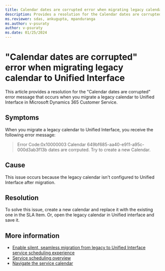 ```yaml
---
title: Calendar dates are corrupted error when migrating legacy calendar to Unified Interface
description: Provides a resolution for the Calendar dates are corrupted error that occurs when you migrate a legacy calendar to Unified Interface in Dynamics 365 Customer Service.
ms.reviewer: sdas, ankugupta, mpanduranga
ms.author: v-psuraty
author: v-psuraty
ms.date: 01/25/2024
---
```

# "Calendar dates are corrupted" error when migrating legacy calendar to Unified Interface

This article provides a resolution for the "Calendar dates are corrupted" error message that occurs when you migrate a legacy calendar to Unified Interface in Microsoft Dynamics 365 Customer Service.

## Symptoms

When you migrate a legacy calendar to Unified Interface, you receive the following error message:

> Error Code:0x10000003 Calendar 649bf685-aa40-e911-a95c-000d3ab3f13b dates are corrputed. Try to create a new Calendar.

## Cause

This issue occurs because the legacy calendar isn't configured to Unified Interface after migration.

## Resolution

To solve this issue, create a new calendar and replace it with the existing one in the SLA Item. Or, open the legacy calendar in Unified interface and save it.

## More information

- [Enable silent, seamless migration from legacy to Unified Interface service scheduling experience](/dynamics365-release-plan/2020wave2/service/dynamics365-customer-service/enable-silent-seamless-migration-legacy-uci-service-scheduling-experience)
- [Service scheduling overview](/dynamics365/customer-service/use/uci-scheduling-overview)
- [Navigate the service calendar](/dynamics365/customer-service/use/uci-navigate-service-calendar)
